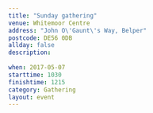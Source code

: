```yaml
---
title: "Sunday gathering"
venue: Whitemoor Centre
address: "John O\'Gaunt\'s Way, Belper"
postcode: DE56 0DB
allday: false
description: 
  
when: 2017-05-07
starttime: 1030
finishtime: 1215
category: Gathering
layout: event
---
```

